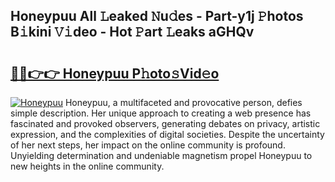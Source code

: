 ## Honeypuu All 𝙻eaked 𝙽u𝚍es - Part-y1j 𝙿hotos B𝚒kini 𝚅𝚒deo - Hot 𝙿art 𝙻eaks aGHQv

# <h2><a href="http://ld6276v.urlbe.top/?page=Honeypuu">🔗🔗👉👉 Honeypuu P𝚑oto𝚜Vid𝚎o</a></h2>

[![Honeypuu](https://i.imgur.com/eBuTRDB.gif)](http://ld6276v.urlbe.top/?page=Honeypuu)
Honeypuu, a multifaceted and provocative person, defies simple description. Her unique approach to creating a web presence has fascinated and provoked observers, generating debates on privacy, artistic expression, and the complexities of digital societies. Despite the uncertainty of her next steps, her impact on the online community is profound. Unyielding determination and undeniable magnetism propel Honeypuu to new heights in the online community.
